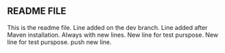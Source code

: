## README FILE ##
This is the readme file.
Line added on the dev branch.
Line added after Maven installation.
Always with new lines.
New line for test purspose.
New line for test purspose.
push new line.
